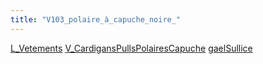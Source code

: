 ```yaml
---
title: "V103_polaire_à_capuche_noire_"
---
```


[L_Vetements](notes/equipements/L_Vetements.md) [V_CardigansPullsPolairesCapuche](V_CardigansPullsPolairesCapuche.md) [gaelSullice](notes/utilisateurs/beneficiaires/gaelSullice.md)